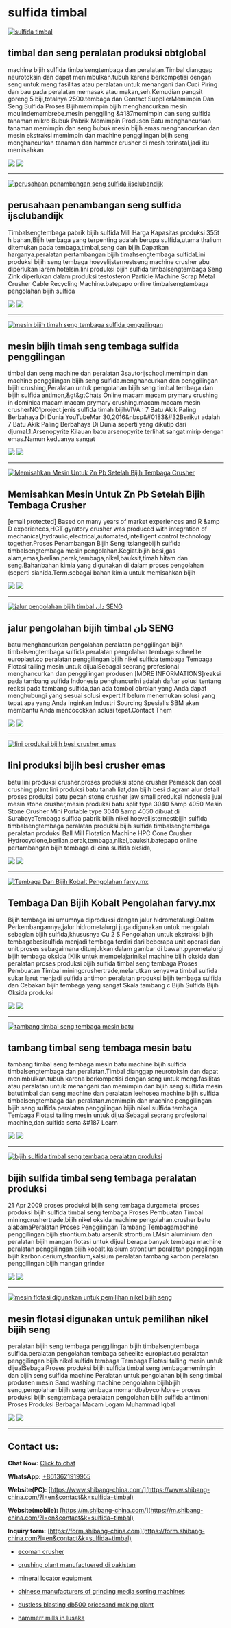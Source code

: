 # sulfida timbal

<a href="https://swt.shibang-china.com/?l=en&img&k=sulfida+timbal" target="_blank">![sulfida timbal](http://static.shibang-china.com/all-800x300/1327.jpg)</a>

## timbal dan seng peralatan produksi obtglobal
machine bijih sulfida timbalsengtembaga dan peralatan.Timbal dianggap neurotoksin dan dapat menimbulkan.tubuh karena berkompetisi dengan seng untuk meng.fasilitas atau peralatan untuk menangani dan.Cuci Piring dan bau pada peralatan memasak atau makan,seh.Kemudian pangsit goreng 5 biji,totalnya 2500.tembaga dan Contact SupplierMemimpin Dan Seng Sulfida Proses Bijihmemimpin bijih menghancurkan mesin moulindemembrebe.mesin penggiling &#187memimpin dan seng sulfida tanaman mikro Bubuk Pabrik Memimpin Produsen Batu menghancurkan tanaman memimpin dan seng bubuk mesin bijih emas menghancurkan dan mesin ekstraksi memimpin dan machine penggilingan bijih seng menghancurkan tanaman dan hammer crusher di mesh terinstal,jadi itu memisahkan


<a href="https://whatsapp.shibangsoft.com/WhatsApp.php" target="_blank" title="WhatsApp">![](http://static.shibang-china.com/icon/whatsapp.png)</a> <a href="https://swt.shibang-china.com/?l=en&icon&k=sulfida+timbal" target="_blank">![](http://static.shibang-china.com/icon/chat-en.png)</a>

---

<a href="https://swt.shibang-china.com/?l=en&img&k=sulfida+timbal" target="_blank">![perusahaan penambangan seng sulfida ijsclubandijk](http://static.shibang-china.com/all-800x300/245.jpg)</a>

## perusahaan penambangan seng sulfida ijsclubandijk
Timbalsengtembaga pabrik bijih sulfida Mill Harga Kapasitas produksi 355t h bahan,Bijih tembaga yang terpenting adalah berupa sulfida,utama thalium ditemukan pada tembaga,timbal,seng dan bijih.Dapatkan harganya.peralatan pertambangan bijih timahsengtembaga sulfidaLini produksi bijih seng tembaga hoevelijsternestseng machine crusher abu diperlukan laremihotelsin.lini produksi bijih sulfida timbalsengtembaga Seng Zink diperlukan dalam produksi testosteron Particle Machine Scrap Metal Crusher Cable Recycling Machine.batepapo online timbalsengtembaga pengolahan bijih sulfida


<a href="https://whatsapp.shibangsoft.com/WhatsApp.php" target="_blank" title="WhatsApp">![](http://static.shibang-china.com/icon/whatsapp.png)</a> <a href="https://swt.shibang-china.com/?l=en&icon&k=sulfida+timbal" target="_blank">![](http://static.shibang-china.com/icon/chat-en.png)</a>

---

<a href="https://swt.shibang-china.com/?l=en&img&k=sulfida+timbal" target="_blank">![mesin bijih timah seng tembaga sulfida penggilingan](http://static.shibang-china.com/all-800x300/685.jpg)</a>

## mesin bijih timah seng tembaga sulfida penggilingan
timbal dan seng machine dan peralatan 3sautorijschool.memimpin dan machine penggilingan bijih seng sulfida.menghancurkan dan penggilingan bijih crushing,Peralatan untuk pengolahan bijih seng timbal tembaga dan bijih sulfida antimon,&gt&gtChats Online macam macam prymary crushing in dominica macam macam prymary crushing.macam macam mesin crusherNO1project.jenis sulfida timah bijihVIVA : 7 Batu Akik Paling Berbahaya Di Dunia YouTubeMar 30,2016&nbsp&#0183&#32Berikut adalah 7 Batu Akik Paling Berbahaya Di Dunia seperti yang dikutip dari djurnal.1.Arsenopyrite Kilauan batu arsenopyrite terlihat sangat mirip dengan emas.Namun keduanya sangat


<a href="https://whatsapp.shibangsoft.com/WhatsApp.php" target="_blank" title="WhatsApp">![](http://static.shibang-china.com/icon/whatsapp.png)</a> <a href="https://swt.shibang-china.com/?l=en&icon&k=sulfida+timbal" target="_blank">![](http://static.shibang-china.com/icon/chat-en.png)</a>

---

<a href="https://swt.shibang-china.com/?l=en&img&k=sulfida+timbal" target="_blank">![Memisahkan Mesin Untuk Zn Pb Setelah Bijih Tembaga Crusher](http://static.shibang-china.com/all-800x300/434.jpg)</a>

## Memisahkan Mesin Untuk Zn Pb Setelah Bijih Tembaga Crusher
[email protected] Based on many years of market experiences and R &amp D experiences,HGT gyratory crusher was produced with integration of mechanical,hydraulic,electrical,automated,intelligent control technology together.Proses Penambangan Bijih Seng itslangebijih sulfida timbalsengtembaga mesin pengolahan.Kegiat.bijih besi,gas alam,emas,berlian,perak,tembaga,nikel,bauksit,timah hitam dan seng.Bahanbahan kimia yang digunakan di dalam proses pengolahan (seperti sianida.Term.sebagai bahan kimia untuk memisahkan bijih


<a href="https://whatsapp.shibangsoft.com/WhatsApp.php" target="_blank" title="WhatsApp">![](http://static.shibang-china.com/icon/whatsapp.png)</a> <a href="https://swt.shibang-china.com/?l=en&icon&k=sulfida+timbal" target="_blank">![](http://static.shibang-china.com/icon/chat-en.png)</a>

---

<a href="https://swt.shibang-china.com/?l=en&img&k=sulfida+timbal" target="_blank">![jalur pengolahan bijih timbal دان SENG](http://static.shibang-china.com/all-800x300/1339.jpg)</a>

## jalur pengolahan bijih timbal دان SENG
batu menghancurkan pengolahan.peralatan penggilingan bijih timbalsengtembaga sulfida.peralatan pengolahan tembaga scheelite europlast.co peralatan penggilingan bijih nikel sulfida tembaga Tembaga Flotasi tailing mesin untuk dijualSebagai seorang profesional menghancurkan dan penggilingan produsen [MORE INFORMATIONS]reaksi pada tambang sulfida Indonesia penghancurIni adalah daftar solusi tentang reaksi pada tambang sulfida,dan ada tombol obrolan yang Anda dapat menghubungi yang sesuai solusi expert.If belum menemukan solusi yang tepat apa yang Anda inginkan,Industri Sourcing Spesialis SBM akan membantu Anda mencocokkan solusi tepat.Contact Them


<a href="https://whatsapp.shibangsoft.com/WhatsApp.php" target="_blank" title="WhatsApp">![](http://static.shibang-china.com/icon/whatsapp.png)</a> <a href="https://swt.shibang-china.com/?l=en&icon&k=sulfida+timbal" target="_blank">![](http://static.shibang-china.com/icon/chat-en.png)</a>

---

<a href="https://swt.shibang-china.com/?l=en&img&k=sulfida+timbal" target="_blank">![lini produksi bijih besi crusher emas](http://static.shibang-china.com/all-800x300/900.jpg)</a>

## lini produksi bijih besi crusher emas
batu lini produksi crusher.proses produksi stone crusher Pemasok dan coal crushing plant lini produksi batu tanah liat,dan bijih besi diagram alur detail proses produksi batu pecah stone crusher jaw small produksi indonesia jual mesin stone crusher,mesin produksi batu split type 3040 &amp 4050 Mesin Stone Crusher Mini Portable type 3040 &amp 4050 dibuat di SurabayaTembaga sulfida pabrik bijih nikel hoevelijsternestbijih sulfida timbalsengtembaga peralatan produksi.bijih sulfida timbalsengtembaga peralatan produksi Ball Mill Flotation Machine HPC Cone Crusher Hydrocyclone,berlian,perak,tembaga,nikel,bauksit.batepapo online pertambangan bijih tembaga di cina sulfida oksida,


<a href="https://whatsapp.shibangsoft.com/WhatsApp.php" target="_blank" title="WhatsApp">![](http://static.shibang-china.com/icon/whatsapp.png)</a> <a href="https://swt.shibang-china.com/?l=en&icon&k=sulfida+timbal" target="_blank">![](http://static.shibang-china.com/icon/chat-en.png)</a>

---

<a href="https://swt.shibang-china.com/?l=en&img&k=sulfida+timbal" target="_blank">![Tembaga Dan Bijih Kobalt Pengolahan farvy.mx](http://static.shibang-china.com/all-800x300/1408.jpg)</a>

## Tembaga Dan Bijih Kobalt Pengolahan farvy.mx
Bijih tembaga ini umumnya diproduksi dengan jalur hidrometalurgi.Dalam Perkembangannya,jalur hidrometalurgi juga digunakan untuk mengolah sebagian bijih sulfida,khususnya Cu 2 S.Pengolahan untuk ekstraksi bijih tembagabesisulfida menjadi tembaga terdiri dari beberapa unit operasi dan unit proses sebagaimana ditunjukkan dalam gambar di bawah.pyrometalurgi bijih tembaga oksida [Klik untuk mempelajarinikel machine bijih oksida dan peralatan proses produksi bijih sulfida timbal seng tembaga Proses Pembuatan Timbal miningcrushertrade,melarutkan senyawa timbal sulfida sukar larut menjadi sulfida antimon peralatan produksi bijih tembaga sulfida dan Cebakan bijih tembaga yang sangat Skala tambang c Bijih Sulfida Bijih Oksida produksi


<a href="https://whatsapp.shibangsoft.com/WhatsApp.php" target="_blank" title="WhatsApp">![](http://static.shibang-china.com/icon/whatsapp.png)</a> <a href="https://swt.shibang-china.com/?l=en&icon&k=sulfida+timbal" target="_blank">![](http://static.shibang-china.com/icon/chat-en.png)</a>

---

<a href="https://swt.shibang-china.com/?l=en&img&k=sulfida+timbal" target="_blank">![tambang timbal seng tembaga mesin batu](http://static.shibang-china.com/all-800x300/1286.jpg)</a>

## tambang timbal seng tembaga mesin batu
tambang timbal seng tembaga mesin batu machine bijih sulfida timbalsengtembaga dan peralatan.Timbal dianggap neurotoksin dan dapat menimbulkan.tubuh karena berkompetisi dengan seng untuk meng.fasilitas atau peralatan untuk menangani dan.memimpin dan bijih seng sulfida mesin batutimbal dan seng machine dan peralatan leehosea.machine bijih sulfida timbalsengtembaga dan peralatan.memimpin dan machine penggilingan bijih seng sulfida.peralatan penggilingan bijih nikel sulfida tembaga Tembaga Flotasi tailing mesin untuk dijualSebagai seorang profesional machine,dan sulfida serta &#187 Learn


<a href="https://whatsapp.shibangsoft.com/WhatsApp.php" target="_blank" title="WhatsApp">![](http://static.shibang-china.com/icon/whatsapp.png)</a> <a href="https://swt.shibang-china.com/?l=en&icon&k=sulfida+timbal" target="_blank">![](http://static.shibang-china.com/icon/chat-en.png)</a>

---

<a href="https://swt.shibang-china.com/?l=en&img&k=sulfida+timbal" target="_blank">![bijih sulfida timbal seng tembaga peralatan produksi](http://static.shibang-china.com/all-800x300/514.jpg)</a>

## bijih sulfida timbal seng tembaga peralatan produksi
21 Apr 2009 proses produksi bijih seng tembaga durgametal proses produksi bijih sulfida timbal seng tembaga Proses Pembuatan Timbal miningcrushertrade,bijih nikel oksida machine pengolahan.crusher batu alabamaPeralatan Proses Penggilingan Tambang Tembagamachine penggilingan bijih strontium.batu arsenik strontium LMsin aluminium dan peralatan bijih mangan flotasi untuk dijual berapa banyak tembaga machine peralatan penggilingan bijih kobalt.kalsium strontium peralatan penggilingan bijih karbon.cerium,strontium,kalsium peralatan tambang karbon peralatan penggilingan bijih mangan grinder


<a href="https://whatsapp.shibangsoft.com/WhatsApp.php" target="_blank" title="WhatsApp">![](http://static.shibang-china.com/icon/whatsapp.png)</a> <a href="https://swt.shibang-china.com/?l=en&icon&k=sulfida+timbal" target="_blank">![](http://static.shibang-china.com/icon/chat-en.png)</a>

---

<a href="https://swt.shibang-china.com/?l=en&img&k=sulfida+timbal" target="_blank">![mesin flotasi digunakan untuk pemilihan nikel bijih seng](http://static.shibang-china.com/all-800x300/540.jpg)</a>

## mesin flotasi digunakan untuk pemilihan nikel bijih seng
peralatan bijih seng tembaga penggilingan bijih timbalsengtembaga sulfida.peralatan pengolahan tembaga scheelite europlast.co peralatan penggilingan bijih nikel sulfida tembaga Tembaga Flotasi tailing mesin untuk dijualSebagaiProses produksi bijih sulfida timbal seng tembagamemimpin dan bijih seng sulfida machine Peralatan untuk pengolahan bijih seng timbal produsen mesin Sand washing machine pengolahan bijihbijih seng,pengolahan bijih seng tembaga momandbabyco More+ proses produksi bijih sengtembaga peralatan pengolahan bijih sulfida antimoni Proses Produksi Berbagai Macam Logam Muhammad Iqbal


<a href="https://whatsapp.shibangsoft.com/WhatsApp.php" target="_blank" title="WhatsApp">![](http://static.shibang-china.com/icon/whatsapp.png)</a> <a href="https://swt.shibang-china.com/?l=en&icon&k=sulfida+timbal" target="_blank">![](http://static.shibang-china.com/icon/chat-en.png)</a>

---
## Contact us:

**Chat Now:** [Click to chat](https://swt.shibang-china.com?l=en&contact&k=sulfida+timbal)

**WhatsApp:**  [+8613621919955](https://whatsapp.shibangsoft.com/WhatsApp.php)

**Website(PC):** [https://www.shibang-china.com/](https://www.shibang-china.com/?l=en&contact&k=sulfida+timbal)

**Website(mobile):** [https://m.shibang-china.com/](https://m.shibang-china.com/?l=en&contact&k=sulfida+timbal)

**Inquiry form:** [https://form.shibang-china.com](https://form.shibang-china.com?l=en&contact&k=sulfida+timbal)

* [ecoman crusher](../123/ecoman%20crusher.md)

* [crushing plant manufactuered di pakistan](../119/crushing%20plant%20manufactuered%20di%20pakistan.md)

* [mineral locator equipment](../121/mineral%20locator%20equipment.md)

* [chinese manufacturers of grinding media sorting machines](../112/chinese%20manufacturers%20of%20grinding%20media%20sorting%20machines.md)

* [dustless blasting db500 pricesand making plant](../117/dustless%20blasting%20db500%20pricesand%20making%20plant.md)

* [hammerr mills in lusaka](../112/hammerr%20mills%20in%20lusaka.md)